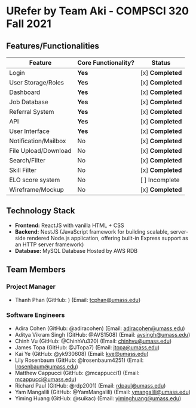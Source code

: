 # URefer by Team Aki - COMPSCI 320 Fall 2021 #

## Features/Functionalities ##

| Feature               | Core Functionality?   | Status                                |
|-----------------------|-----------------------|---------------------------------------|
| Login                 | **Yes**               | [x] **Completed**                     |
| User Storage/Roles    | **Yes**               | [x] **Completed**                     |
| Dashboard             | **Yes**               | [x] **Completed**                     |
| Job Database          | **Yes**               | [x] **Completed**                     |
| Referral System       | **Yes**               | [x] **Completed**                     |
| API                   | **Yes**               | [x] **Completed**                     |
| User Interface        | **Yes**               | [x] **Completed**                     |
| Notification/Mailbox  | No                    | [x] **Completed**                     |
| File Upload/Download  | No                    | [x] **Completed**                     |
| Search/Filter         | No                    | [x] **Completed**                     |
| Skill Filter          | No                    | [x] **Completed**                     |
| ELO score system      | No                    | [ ] Incomplete                        |
| Wireframe/Mockup      | No                    | [x] **Completed**                     |

## Technology Stack ##

- **Frontend:** ReactJS with vanilla HTML + CSS
- **Backend:** NestJS (JavaScript framework for building scalable, server-side rendered Node.js application, offering built-in Express support as an HTTP server framework)
- **Database:** MySQL Database Hosted by AWS RDB

## Team Members ##

### Project Manager ###

- Thanh Phan (GitHub: ) (Email: tcphan@umass.edu)

### Software Engineers ###

- Adira Cohen (GitHub: @adiracohen) (Email: adiracohen@umass.edu)
- Aditya Vikram Singh (GitHub: @AVS1508) (Email: avsingh@umass.edu)
- Chinh Vu (GitHub: @ChinhVu320) (Email: chinhvu@umass.edu)
- James Topa (GitHub: @JTopa7) (Email: jtopa@umass.edu)
- Kai Ye (GitHub: @yk930608) (Email: kye@umass.edu)
- Lily Rosenbaum (GitHub: @lrosenbaum4251) (Email: lrosenbaum@umass.edu)
- Matthew Cappucci (GitHub: @mcappucci1) (Email: mcappucci@umass.edu)
- Richard Paul (GitHub: @rdp2001) (Email: rdpaul@umass.edu)
- Yam Mangalili (GitHub: @YamMangalili) (Email: ymangalili@umass.edu)
- Yiming Huang (GitHub: @suikac) (Email: yiminghuang@umass.edu)
